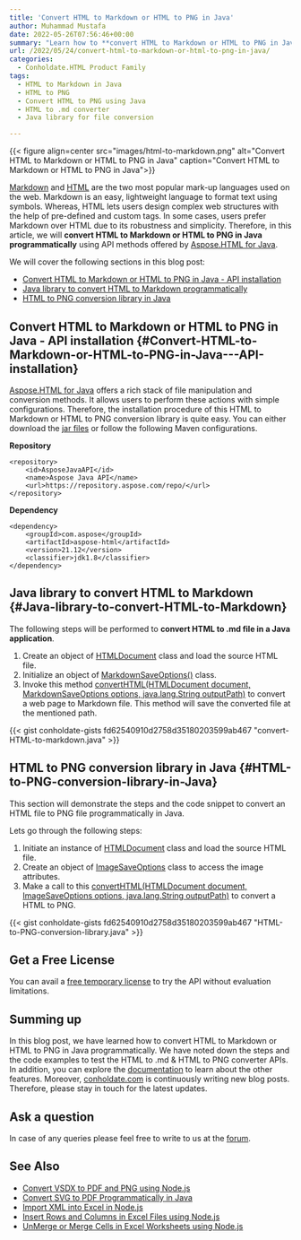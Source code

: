 ```yaml
---
title: 'Convert HTML to Markdown or HTML to PNG in Java'
author: Muhammad Mustafa
date: 2022-05-26T07:56:46+00:00
summary: "Learn how to **convert HTML to Markdown or HTML to PNG in Java programmatically** using an easy-to-install Java library. Convert web page to an image or .md file. "
url: /2022/05/24/convert-html-to-markdown-or-html-to-png-in-java/
categories:
  - Conholdate.HTML Product Family
tags:
  - HTML to Markdown in Java
  - HTML to PNG
  - Convert HTML to PNG using Java 
  - HTML to .md converter 
  - Java library for file conversion 

---
```



{{< figure align=center src="images/html-to-markdown.png" alt="Convert HTML to Markdown or HTML to PNG in Java" caption="Convert HTML to Markdown or HTML to PNG in Java">}}

[Markdown][1] and [HTML][2] are the two most popular mark-up languages used on the web. Markdown is an easy, lightweight language to format text using symbols. Whereas, HTML lets users design complex web structures with the help of pre-defined and custom tags. In some cases, users prefer Markdown over HTML due to its robustness and simplicity. Therefore, in this article, we will **convert HTML to Markdown or HTML to PNG in Java programmatically** using API methods offered by [Aspose.HTML for Java][3].

We will cover the following sections in this blog post:


  * [Convert HTML to Markdown or HTML to PNG in Java - API installation ][4]
  * [Java library to convert HTML to Markdown programmatically][5]
  * [HTML to PNG conversion library in Java  ][6]

## Convert HTML to Markdown or HTML to PNG in Java - API installation {#Convert-HTML-to-Markdown-or-HTML-to-PNG-in-Java---API-installation}

[Aspose.HTML for Java][3] offers a rich stack of file manipulation and conversion methods. It allows users to perform these actions with simple configurations. Therefore, the installation procedure of this HTML to Markdown or HTML to PNG conversion library is quite easy. You can either download the [jar files][7] or follow the following Maven configurations.

**Repository**
```
<repository>
    <id>AsposeJavaAPI</id>
    <name>Aspose Java API</name>
    <url>https://repository.aspose.com/repo/</url>
</repository>
```

**Dependency**

```
<dependency>
    <groupId>com.aspose</groupId>
    <artifactId>aspose-html</artifactId>
    <version>21.12</version>
    <classifier>jdk1.8</classifier>
</dependency>
```

## Java library to convert HTML to Markdown {#Java-library-to-convert-HTML-to-Markdown}

The following steps will be performed to **convert HTML to .md file in a Java application**.

 1. Create an object of [HTMLDocument][8] class and load the source HTML file.
 2. Initialize an object of [MarkdownSaveOptions()][9] class.
 3. Invoke this method [convertHTML(HTMLDocument document, MarkdownSaveOptions options, java.lang.String outputPath)][10] to convert a web page to Markdown file. This method will save the converted file at the mentioned path.

{{< gist conholdate-gists fd62540910d2758d35180203599ab467 "convert-HTML-to-markdown.java" >}}

## HTML to PNG conversion library in Java {#HTML-to-PNG-conversion-library-in-Java}

This section will demonstrate the steps and the code snippet to convert an HTML file to PNG file programmatically in Java.

Lets go through the following steps:

 1. Initiate an instance of [HTMLDocument][8] class and load the source HTML file.
 2. Create an object of [ImageSaveOptions][11] class to access the image attributes.
 3. Make a call to this [convertHTML(HTMLDocument document, ImageSaveOptions options, java.lang.String outputPath)][12] to convert a HTML to PNG.

{{< gist conholdate-gists fd62540910d2758d35180203599ab467 "HTML-to-PNG-conversion-library.java" >}}

## Get a Free License

You can avail a [free temporary license][13] to try the API without evaluation limitations.

## Summing up

In this blog post, we have learned how to convert HTML to Markdown or HTML to PNG in Java programmatically. We have noted down the steps and the code examples to test the HTML to .md & HTML to PNG converter APIs. In addition, you can explore the [documentation][14] to learn about the other features. Moreover, [conholdate.com][15] is continuously writing new blog posts. Therefore, please stay in touch for the latest updates.

## Ask a question

In case of any queries please feel free to write to us at the [forum][16].

## See Also

  * [Convert VSDX to PDF and PNG using Node.js][17]
  * [Convert SVG to PDF Programmatically in Java][18]
  * [Import XML into Excel in Node.js][19]
  * [Insert Rows and Columns in Excel Files using Node.js][20]
  * [UnMerge or Merge Cells in Excel Worksheets using Node.js][21]

 [1]: https://docs.fileformat.com/word-processing/md/
 [2]: https://docs.fileformat.com/web/html/
 [3]: https://products.aspose.com/html/java/
 [4]: #Convert-HTML-to-Markdown-or-HTML-to-PNG-in-Java---API-installation
 [5]: #Java-library-to-convert-HTML-to-Markdown
 [6]: #HTML-to-PNG-conversion-library-in-Java
 [7]: https://downloads.aspose.com/html/java
 [8]: https://apireference.aspose.com/html/java/com.aspose.html/HTMLDocument
 [9]: https://apireference.aspose.com/html/java/com.aspose.html.saving/MarkdownSaveOptions
 [10]: https://apireference.aspose.com/html/java/com.aspose.html/HTMLDocument
 [11]: https://apireference.aspose.com/html/java/com.aspose.html.saving/ImageSaveOptions
 [12]: https://apireference.aspose.com/html/java/com.aspose.html.converters/Converter#convertHTML-com.aspose.HTMLDocument-com.aspose.saving.ImageSaveOptions-java.lang.String-
 [13]: https://purchase.conholdate.com/temporary-license
 [14]: https://docs.aspose.com/html/java/
 [15]: https://www.conholdate.com/
 [16]: https://forum.conholdate.com/
 [17]: https://blog.conholdate.com/2022/05/19/convert-vsdx-to-pdf-and-png-using-nodejs/
 [18]: https://blog.conholdate.com/2022/05/17/convert-svg-to-pdf-programmatically-in-java/
 [19]: https://blog.conholdate.com/2022/04/25/import-xml-into-excel-in-nodejs/
 [20]: https://blog.conholdate.com/2022/05/12/insert-rows-and-columns-in-excel-files-using-nodejs/
 [21]: https://blog.conholdate.com/2022/05/10/unmerge-or-merge-cells-in-excel-worksheets-using-nodejs/
 
